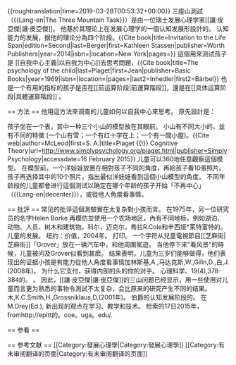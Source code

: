 {{roughtranslation|time=2019-03-28T00:53:32+00:00}}
三座山測試（{{Lang-en|The Three Mountain Task}}）是由一位瑞士发展心理学家[[讓·皮亞傑|讓·皮亞傑]]。 他基於其理论上在发展心理学的一個认知发展形設計的。 认知能力的发展，据他的理论分為四个阶段。<ref name=":0">{{Cite book|title=Invitation to the Life Span|edition=Second|last=Berger|first=Kathleen Stassen|publisher=Worth Publishers|year=2014|isbn=|location=New York|pages=}}</ref>  這個用來测试孩子是 [[自我中心主義|以自我为中心]]去思考問題，<ref>{{Cite book|title=The psychology of the child|last=Piaget|first=Jean|publisher=Basic Books|year=1969|isbn=|location=|pages=|last2=Inhedler|first2=Bärbel}}</ref> 也是一个有用的指标的孩子是否在[[前运算阶段|前運算階段]]，還是在[[具体运算阶段|具體運算階段]] 。

== 方法 ==
他用這方法來调查的儿童如何以自我中心來思考。 原先設計是：

孩子坐在一个表，其中一种三个小山的模型放在其眼前。 小山有不同大小的，並有不同的特徵 (一个山有雪；一个有红十字在上；一个有一間小屋)。<ref name="McLeod">{{Cite web|author=McLeod|first=S. A.|title=Piaget {{!}} Cognitive Theory|url=http://www.simplypsychology.org/piaget.html|publisher=Simply Psychology|accessdate=16 February 2015}}</ref> 儿童可以360地任意觀察這個模型。 在模型前，一个洋娃娃放置在相對孩子不同的角度，再給孩子看10張照片。 孩子再选择其中的10个照片，指出最似洋娃娃看到這個小山模型的角度。 不同年龄段的儿童都會进行這個测试以确定在哪个年龄的孩子开始「不再中心」（{{Lang-en|decenter}}），或從他人角度看事情。

== 批評 ==
常见的批评這個測驗實在太复杂對小孩而言。 在1975年，另一位研究员的名字Helen Borke 再模仿並使用一个农场地区，內有不同地标，例如湖泊、动物、人员、树木和建筑物。<ref>科尔，迈克尔，希拉R.Cole和辛西娅*莱特富特的。 儿童的发展。 纽约：价值，2004年。 打印。</ref> 一个字符从兒童電視節目[[芝麻街|芝麻街]]「Grover」放在一辆汽车中，和他周圍駕遊。 当他停下来"看风景"的時候，儿童被问及Grover似看到甚麽。 结果表明，儿童为三岁们能够做得，他们表现出的证据小孩是有能力從他人角度看事情<ref>加林斯基,A.,马达克斯,W.,Gilin,D.,白,J.(2008年)。 为什么它支付，获得内部的头的你的对手。 心理科学、19(4),378-384的。</ref> 。 因此，[[讓·皮亞傑|讓·皮亞傑]]的三山问题已经显示，用一些使用对儿童而言更为熟悉的事物令測試不太复杂，会比原来的研究产生不同的结果。<ref>木,K.C.Smith,H.,Grossniklaus,D.(2001年)。 伯爵的认知发展阶段的。 在M.Orey(Ed.), 新出现的观点在学习、教学和技术。 检索的17日2015年，fromhttp://epltt的。coe。uga。edu/.</ref>

== 参看 ==

== 参考文献 ==
<references group=""></references>
[[Category:發展心理學|Category:發展心理學]]
[[Category:有未审阅翻译的页面|Category:有未审阅翻译的页面]]
